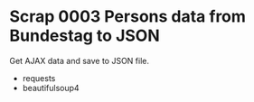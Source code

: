 # Scrap 0003 Persons data from Bundestag to JSON

Get AJAX data and save to JSON file.

* requests
* beautifulsoup4
